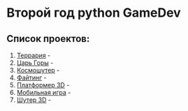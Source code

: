 # Второй год python GameDev

## Список проектов:
1. [Террария]() - 
2. [Царь Горы](https://github.com/IT-Compot/Python-methodologies/tree/main/second-stage/king_of_the_hill) -
3. [Космошутер]() -
4. [Файтинг]() -
5. [Платформер 3D]() -
6. [Мобильная игра](https://github.com/IT-Compot/Python-methodologies/tree/main/second-stage/mobile_game) -
7. [Шутер 3D]() -  
